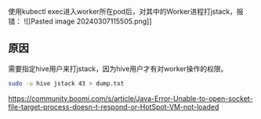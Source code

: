 使用kubectl exec进入worker所在pod后，对其中的Worker进程打jstack，报错：
![[Pasted image 20240307115505.png]]
## 原因
需要指定hive用户来打jstack，因为hive用户才有对worker操作的权限。
```bash
sudo -u hive jstack 43 > dump.txt
```
https://community.boomi.com/s/article/Java-Error-Unable-to-open-socket-file-target-process-doesn-t-respond-or-HotSpot-VM-not-loaded
